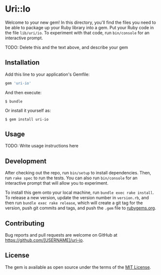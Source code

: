 # Uri::Io

Welcome to your new gem! In this directory, you'll find the files you need to be able to package up your Ruby library into a gem. Put your Ruby code in the file `lib/uri/io`. To experiment with that code, run `bin/console` for an interactive prompt.

TODO: Delete this and the text above, and describe your gem

## Installation

Add this line to your application's Gemfile:

```ruby
gem 'uri-io'
```

And then execute:

    $ bundle

Or install it yourself as:

    $ gem install uri-io

## Usage

TODO: Write usage instructions here

## Development

After checking out the repo, run `bin/setup` to install dependencies. Then, run `rake spec` to run the tests. You can also run `bin/console` for an interactive prompt that will allow you to experiment.

To install this gem onto your local machine, run `bundle exec rake install`. To release a new version, update the version number in `version.rb`, and then run `bundle exec rake release`, which will create a git tag for the version, push git commits and tags, and push the `.gem` file to [rubygems.org](https://rubygems.org).

## Contributing

Bug reports and pull requests are welcome on GitHub at https://github.com/[USERNAME]/uri-io.


## License

The gem is available as open source under the terms of the [MIT License](http://opensource.org/licenses/MIT).

